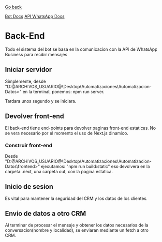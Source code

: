 [Go back](../index.md)

[Bot Docs](./bot.md)
[API WhatsApp Docs](./api-whatsapp.md)

# Back-End

Todo el sistema del bot se basa en la comunicacion con la API de WhatsApp Business para recibir mensajes

## Iniciar servidor

Simplemente, desde "D:\@ARCHIVOS_USUARIO@\Desktop\Automatizaciones\Automatizacion-Datos>" en la terminal, ponemos: npm run server.

Tardara unos segundo y se iniciara.

## Devolver front-end

El back-end tiene end-points para devolver paginas front-end estaticas. No se vera necesario por el momento el uso de Next.js dinamico.

### Construir front-end

Desde "D:\@ARCHIVOS_USUARIO@\Desktop\Automatizaciones\Automatizacion-Datos\frontend>" ejecutamos: "npm run build:static" eso devolvera en la carpeta .next, una carpeta out, con la pagina estatica.

## Inicio de sesion 

Es vital para mantener la seguridad del CRM y los datos de los clientes.

## Envio de datos a otro CRM

Al terminar de procesar el mensaje y obtener los datos necesarios de la conversacion(nombre y localidad), se enviaran mediante un fetch a otro CRM. 
